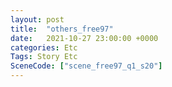 ```yaml
---
layout: post
title:  "others_free97"
date:   2021-10-27 23:00:00 +0000
categories: Etc
Tags: Story Etc
SceneCode: ["scene_free97_q1_s20"]
---
```

